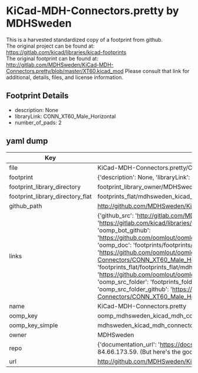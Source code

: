 # KiCad-MDH-Connectors.pretty by MDHSweden  
This is a harvested standardized copy of a footprint from github.  
The original project can be found at:  
https://gitlab.com/kicad/libraries/kicad-footprints  
The original footprint can be found at:
http://gitlab.com/MDHSweden/KiCad-MDH-Connectors.pretty/blob/master/XT60.kicad_mod
Please consult that link for additional, details, files, and license information.  
## Footprint Details
* description: None  
* libraryLink: CONN_XT60_Male_Horizontal  
* number_of_pads: 2  
## yaml dump  
| Key | Value |  
| --- | --- |  
| file | KiCad-MDH-Connectors.pretty/CONN_XT60_Male_Horizontal.kicad_mod |  
| footprint | {'description': None, 'libraryLink': 'CONN_XT60_Male_Horizontal', 'number_of_pads': 2} |  
| footprint_library_directory | footprint_library_owner/MDHSweden_KiCad-MDH-Connectors.pretty |  
| footprint_library_directory_flat | footprints_flat/mdhsweden_kicad_mdh_connectors_conn_xt60_male_horizontal/working |  
| github_path | http://github.com/MDHSweden/KiCad-MDH-Connectors.pretty/blob/master/CONN_XT60_Male_Horizontal.kicad_mod |  
| links | {'github_src': 'http://gitlab.com/MDHSweden/KiCad-MDH-Connectors.pretty/blob/master/XT60.kicad_mod', 'github_src_repo': 'https://gitlab.com/kicad/libraries/kicad-footprints', 'oomp_bot': 'footprints/mdhsweden_kicad_mdh_connectors_conn_xt60_male_horizontal/working', 'oomp_bot_github': 'https://github.com/oomlout/oomlout_oomp_footprint_bot/tree/main/footprints/mdhsweden_kicad_mdh_connectors_conn_xt60_male_horizontal/working', 'oomp_doc': 'footprints/footprints/MDHSweden/KiCad-MDH-Connectors/CONN_XT60_Male_Horizontal/working/', 'oomp_doc_github': 'https://github.com/oomlout/oomlout_oomp_footprint_doc/tree/main/footprints/footprints/MDHSweden/KiCad-MDH-Connectors/CONN_XT60_Male_Horizontal/working', 'oomp_src_flat': 'footprints_flat/footprints_flat/mdhsweden_kicad_mdh_connectors_conn_xt60_male_horizontal/working', 'oomp_src_flat_github': 'https://github.com/oomlout/oomlout_oomp_footprint_src/tree/main/footprints_flat/mdhsweden_kicad_mdh_connectors_conn_xt60_male_horizontal/working', 'oomp_src_folder': 'footprints_folder/footprints_folder/MDHSweden/KiCad-MDH-Connectors/CONN_XT60_Male_Horizontal/working', 'oomp_src_folder_github': 'https://github.com/oomlout/oomlout_oomp_footprint_src/tree/main/footprints_folder/MDHSweden/KiCad-MDH-Connectors/CONN_XT60_Male_Horizontal/working'} |  
| name | KiCad-MDH-Connectors.pretty |  
| oomp_key | oomp_mdhsweden_kicad_mdh_connectors_conn_xt60_male_horizontal |  
| oomp_key_simple | mdhsweden_kicad_mdh_connectors_conn_xt60_male_horizontal |  
| owner | MDHSweden |  
| repo | {'documentation_url': 'https://docs.github.com/rest/overview/resources-in-the-rest-api#rate-limiting', 'message': "API rate limit exceeded for 84.66.173.59. (But here's the good news: Authenticated requests get a higher rate limit. Check out the documentation for more details.)"} |  
| url | http://github.com/MDHSweden/KiCad-MDH-Connectors.pretty |  

